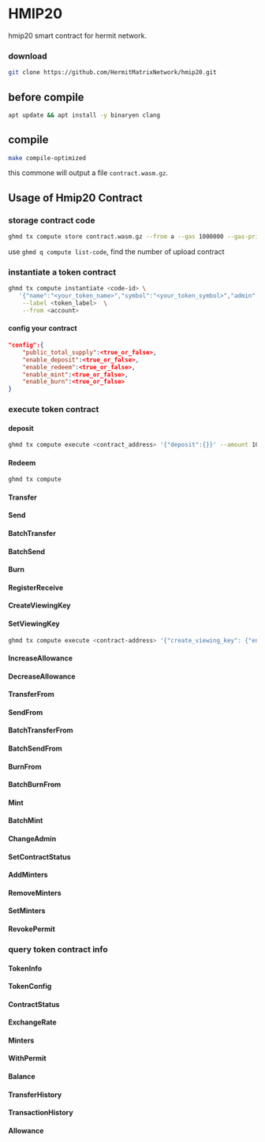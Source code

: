 # HMIP20

hmip20 smart contract for hermit network.

### download 

```bash
git clone https://github.com/HermitMatrixNetwork/hmip20.git
```

## before compile
```bash
apt update && apt install -y binaryen clang
```
## compile
```bash
make compile-optimized
```
this commone will output  a file `contract.wasm.gz`.

## Usage of Hmip20 Contract

### storage contract code
```bash
ghmd tx compute store contract.wasm.gz --from a --gas 1000000 --gas-prices 0.25uGHM
```

use `ghmd q compute list-code`, find the number of upload contract

### instantiate a token contract
```bash
ghmd tx compute instantiate <code-id> \
   '{"name":"<your_token_name>","symbol":"<your_token_symbol>","admin":"<optional_admin_address_defaults_to_the_from_address>","decimals":<number_of_decimals>,"initial_balances":[{"address":"<address1>","amount":"<amount_for_address1>"}],"prng_seed":"<base64_encoded_string>","config":{"public_total_supply":<true_or_false>,"enable_deposit":<true_or_false>,"enable_redeem":<true_or_false>,"enable_mint":<true_or_false>,"enable_burn":<true_or_false>}}' \
    --label <token_label>  \
    --from <account>
```

#### config your contract 
```json
"config":{
    "public_total_supply":<true_or_false>,
    "enable_deposit":<true_or_false>,
    "enable_redeem":<true_or_false>,
    "enable_mint":<true_or_false>,
    "enable_burn":<true_or_false>
}
```

### execute  token contract

#### deposit

```bash
ghmd tx compute execute <contract_address> '{"deposit":{}}' --amount 1000000uGHM --from <account>
```

#### Redeem

```bash
ghmd tx compute 
```



#### Transfer



#### Send



#### BatchTransfer



#### BatchSend



#### Burn



#### RegisterReceive



#### CreateViewingKey



#### SetViewingKey

```bash
ghmd tx compute execute <contract-address> '{"create_viewing_key": {"entropy": "<random_phrase>"}}' --from <account>
```

#### IncreaseAllowance



#### DecreaseAllowance



#### TransferFrom



#### SendFrom



#### BatchTransferFrom



#### BatchSendFrom



#### BurnFrom



#### BatchBurnFrom



#### Mint



#### BatchMint



#### ChangeAdmin



#### SetContractStatus



#### AddMinters



#### RemoveMinters



#### SetMinters



#### RevokePermit



### query  token contract info

#### TokenInfo



#### TokenConfig



#### ContractStatus



#### ExchangeRate



#### Minters



#### WithPermit



####  Balance



#### TransferHistory



#### TransactionHistory



#### Allowance



